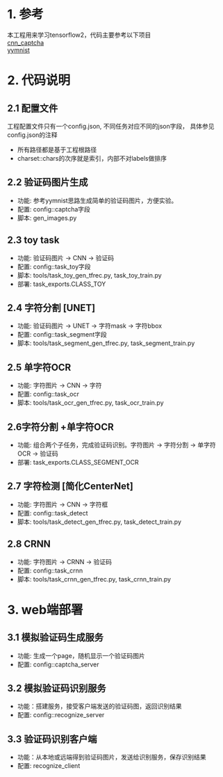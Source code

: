 # 1. 参考
本工程用来学习tensorflow2，代码主要参考以下项目  
[cnn_captcha](https://github.com/nickliqian/cnn_captcha)  
[yymnist](https://github.com/YunYang1994/yymnist)

 

# 2. 代码说明
## 2.1 配置文件
工程配置文件只有一个config.json, 不同任务对应不同的json字段，
具体参见config.json的注释
* 所有路径都是基于工程根路径
* charset::chars的次序就是索引，内部不对labels做排序

## 2.2 验证码图片生成
* 功能: 参考yymnist思路生成简单的验证码图片，方便实验。
* 配置: config::captcha字段
* 脚本: gen_images.py

## 2.3 toy task
* 功能: 验证码图片 -> CNN -> 验证码
* 配置: config::task_toy字段
* 脚本: tools/task_toy_gen_tfrec.py, task_toy_train.py
* 部署: task_exports.CLASS_TOY

## 2.4 字符分割 [UNET]
* 功能: 验证码图片 -> UNET -> 字符mask -> 字符bbox
* 配置: config::task_segment字段
* 脚本: tools/task_segment_gen_tfrec.py, task_segment_train.py
  
## 2.5 单字符OCR
* 功能: 字符图片 -> CNN -> 字符
* 配置: config::task_ocr
* 脚本: tools/task_ocr_gen_tfrec.py, task_ocr_train.py


## 2.6字符分割 +单字符OCR
* 功能: 组合两个子任务，完成验证码识别。字符图片 -> 字符分割 -> 单字符OCR -> 验证码
* 部署: task_exports.CLASS_SEGMENT_OCR

## 2.7 字符检测 [简化CenterNet]
* 功能: 字符图片 -> CNN -> 字符框
* 配置: config::task_detect
* 脚本: tools/task_detect_gen_tfrec.py, task_detect_train.py


## 2.8 CRNN 
* 功能: 字符图片 -> CRNN -> 验证码
* 配置: config::task_crnn
* 脚本: tools/task_crnn_gen_tfrec.py, task_crnn_train.py

# 3. web端部署
## 3.1 模拟验证码生成服务
* 功能: 生成一个page，随机显示一个验证码图片
* 配置: config::captcha_server

## 3.2 模拟验证码识别服务
* 功能：搭建服务，接受客户端发送的验证码图，返回识别结果
* 配置: config::recognize_server

## 3.3 验证码识别客户端
* 功能：从本地或远端得到验证码图片，发送给识别服务，保存识别结果
* 配置: recognize_client
